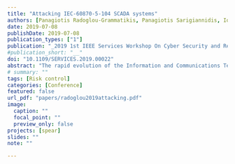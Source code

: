 ```yaml
---
title: "Attacking IEC-60870-5-104 SCADA systems"
authors: [Panagiotis Radoglou-Grammatikis, Panagiotis Sarigiannidis, Ioannis Giannoulakis, Emmanouil Kafetzakis, Emmanouil Panaousis]
date: 2019-07-08
publishDate: 2019-07-08
publication_types: ["1"]
publication: "_2019 1st IEEE Services Workshop On Cyber Security and Resilience in the Internet of Things_"
#publication_short: "__"
doi: "10.1109/SERVICES.2019.00022"
abstract: "The rapid evolution of the Information and Communications Technology (ICT) services transforms the conventional electrical grid into a new paradigm called Smart Grid (SG). Even though SG brings significant improvements, such as increased reliability and better energy management, it also introduces multiple security challenges. One of the main reasons for this is that SG combines a wide range of heterogeneous technologies, including Internet of Things (IoT) devices as well as Supervisory Control and Data Acquisition (SCADA) systems. The latter are responsible for monitoring and controlling the automatic procedures of energy transmission and distribution. Nevertheless, the presence of these systems introduces multiple vulnerabilities because their protocols do not implement essential security mechanisms such as authentication and access control. In this paper, we focus our attention on the security issues of the IEC 60870-5-104 (IEC-104) protocol, which is widely utilized in the European energy sector. In particular, we provide a SCADA threat model based on a Coloured Petri Net (CPN) and emulate four different types of cyber attacks against IEC-104. Last, we used AlienVault's risk assessment model to evaluate the risk level that each of these cyber attacks introduces to our system to confirm our intuition about their severity."
# summary: ""
tags: [Risk control]
categories: [Conference]
featured: false
url_pdf: "papers/radoglou2019attacking.pdf"
image:
  caption: ""
  focal_point: ""
  preview_only: false
projects: [spear]
slides: ""
note: ""

---
```

